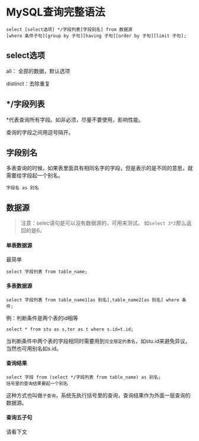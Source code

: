 # MySQL查询完整语法

```
select [select选项] */字段列表[字段别名] from 数据源 
[where 条件子句][group by 子句][having 子句][order by 子句][limit 子句];
```

## select选项

all： 全部的数据，默认选项

distinct：去除重复

## */字段列表

*代表查询所有字段。如非必须，尽量不要使用，影响性能。

查询的字段之间用逗号隔开。


## 字段别名

多表查询的时候，如果表里面具有相同名字的字段，但是表示的是不同的意思，就需要给字段起一个别名。

```
字段名 as 别名
```

## 数据源

>注意：selec语句是可以没有数据源的，可用来测试。
如`select 3*2`那么返回的是6。


#### 单表数据源

最简单
```
select 字段列表 from table_name;
```

#### 多表数据源

```
select 字段列表 from table_name1[as 别名],table_name2[as 别名] where 条件;
```
例：判断条件是两个表的id相等

```
select * from stu as s,ter as t where s.id=t.id;
```

当判断条件中两个表的字段相同时需要用到`完全限定的表名`，如stu.id来避免异议。当然也可用别名如s.id。 

#### 查询结果

```
select 字段 from (select */字段列表 from table_name) as 别名;
括号里的查询结果要起一个别名
```

这种方式也叫做`子查询`，系统先执行括号里的查询，查询结果作为外面一层查询的数据源。

#### 查询五子句

请看下文